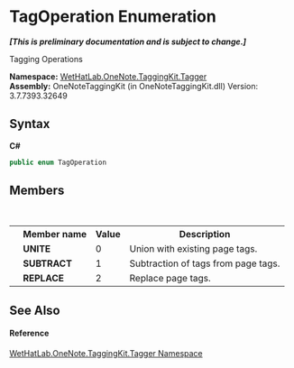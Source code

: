 # TagOperation Enumeration
 _**\[This is preliminary documentation and is subject to change.\]**_

Tagging Operations

**Namespace:**&nbsp;<a href="bf353949-2ab8-bf1a-9a78-ce64949f480c.md">WetHatLab.OneNote.TaggingKit.Tagger</a><br />**Assembly:**&nbsp;OneNoteTaggingKit (in OneNoteTaggingKit.dll) Version: 3.7.7393.32649

## Syntax

**C#**<br />
``` C#
public enum TagOperation
```


## Members
&nbsp;<table><tr><th></th><th>Member name</th><th>Value</th><th>Description</th></tr><tr><td /><td target="F:WetHatLab.OneNote.TaggingKit.Tagger.TagOperation.UNITE">**UNITE**</td><td>0</td><td>Union with existing page tags.</td></tr><tr><td /><td target="F:WetHatLab.OneNote.TaggingKit.Tagger.TagOperation.SUBTRACT">**SUBTRACT**</td><td>1</td><td>Subtraction of tags from page tags.</td></tr><tr><td /><td target="F:WetHatLab.OneNote.TaggingKit.Tagger.TagOperation.REPLACE">**REPLACE**</td><td>2</td><td>Replace page tags.</td></tr></table>

## See Also


#### Reference
<a href="bf353949-2ab8-bf1a-9a78-ce64949f480c.md">WetHatLab.OneNote.TaggingKit.Tagger Namespace</a><br />